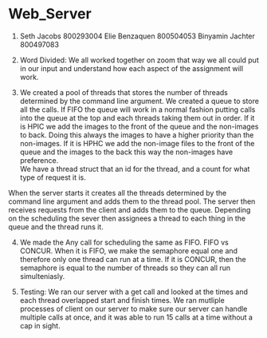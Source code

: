 # Web_Server
1)	Seth Jacobs 800293004 Elie Benzaquen 800504053 Binyamin Jachter 800497083


2)	Word Divided: We all worked together on zoom that way we all could put in our input and understand how each aspect of the assignment will work. 

3)	We created a pool of threads that stores the number of threads determined by the command line argument. 
We created a queue to store all the calls. If FIFO the queue will work in a normal fashion putting calls into the queue at the top and each threads taking them out in order. If it is HPIC we add the images to the front of the queue and the non-images to back. Doing this always the images to have a higher priority than the non-images. If it is HPHC we add the non-image files to the front of the queue and the images to the back this way the non-images have preference.    
We have a thread struct that an id for the thread, and a count for what type of request it is. 

When the server starts it creates all the threads determined by the command line argument and adds them to the thread pool. The server then receives requests from the client and adds them to the queue. Depending on the scheduling the sever then assignees a thread to each thing in the queue and the thread runs it. 


4)	We made the Any call for scheduling the same as FIFO. 
FIFO vs CONCUR.  When it is FIFO, we make the semaphore equal one and therefore only one thread can run at a time. If it is CONCUR, then the semaphore is equal to the number of threads so they can all run simulteniasly. 


5) Testing:
We ran our server with a get call and looked at the times and each thread overlapped start and finish times. 
We ran mutliple processes of client on our server to make sure our server can handle multiple calls at once, and it was able to run 15 calls at a time without a cap in sight. 
